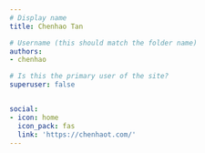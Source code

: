 ```yaml
---
# Display name
title: Chenhao Tan

# Username (this should match the folder name)
authors:
- chenhao

# Is this the primary user of the site?
superuser: false


social:
- icon: home
  icon_pack: fas
  link: 'https://chenhaot.com/'
---
```

